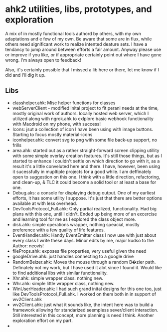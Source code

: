 # ahk2 utilities, libs, prototypes, and exploration
A mix of in mostly functional tools authord by others, with my own adaptations and e few of my own. Be aware that some are in flux, while others need significant work to realize intented deature sets.  I have a tendancy to jump around between efforts a fair amount.  Anyway please use or improve if you like, or if appropriate certainly point out where I have gone wrong. I'm always open to feedback!  

Also, it's certainly possible that I missed a lib here or there, let me know  if I did and I'll dig it up.


## Libs
- classhelper.ahk: Misc helper functions for classes
- webServerClient - modified inital project to fit peranl needs at the time, mostly original work of authors. locally hosted web server, which I utilized along with ngrok.ahk to exlplore basic webhook functionality with Macdroid on my phone, with success!
- Icons: jsut a collection of icon I have been using with image buttons. Starting to focus mostly material-icons
- iconhelper.ahk: convert svg to png with some file back-up support, no frills 
- area.ahk: started out as a rather straight-forward screen clipping utillity with some simple overlay creation features. It's still those things, but as I started to enhance I couldn't settle on which direction to go with it, as a result it's a little conveluted here and         there.  I have, however, been using it sucessfully in mupltiple projects for a good while. I am deffinately open to suggestion on this one.  I think with a little direction, refactoring, and clean-up, & TLC it could become a solid tool or at least a base for one.
- Debug.aks: a console for displaying debug output.  One of my earliest efforts, it has some utility I suppose.  It's just that there are better options available at with less overhead.
- DevToolsProtocol_Full.ahk: Only partial realized, functionality.  Had big plans with this one, until I didn't.  Ended up being more of an excercise and learning tool for me as I explored the class object more.
- disk.ahk: simple operations wrapper, nothing speacial, mostly preference with a few quality of life features.
- EventHandler.ahk: Handy EventEmitter class I now use with just about every class I write these days.  Minor edits by me, major kudso to the Author: neovis!
- fileProps.ahk: exposes file properties, very useful given the need
- googleDrive.ahk: just handles connecting to a google drive
- RandomBeizer.ahk: Moves the mouse through a random B�zier path.  Definately not my work, but I have used it alot since I found it.  Would like to find additional libs with similar functionality.
- Xhr.ahk: simple wrapper class. nothing new.
- Whr.ahk: simple little wrapper class, nothing new.
- WinUserHeader.ahk: I had such grand inital designs for this one too, just like DevToolsProtocol_Full.ahk. I worked on them both in in support of wv2Client.ahk
- wv2Client.ahk: just what it sounds like, the intent here was to build a framework allowing for standarized seempless sever/client interaction.  Still interested in this concept, more planning is need I think.  Another exploration effort on my part.
- 
